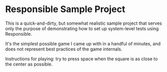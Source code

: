 # Responsible Sample Project

This is a quick-and-dirty, but somewhat realistic sample project
that serves only the purpose of demonstrating how to set up
system-level tests using Responsible.

It's the simplest possible game I came up with in a handful of minutes,
and does not represent best practices of the game internals.

Instructions for playing: try to press space when the square is as close to the center as possible.